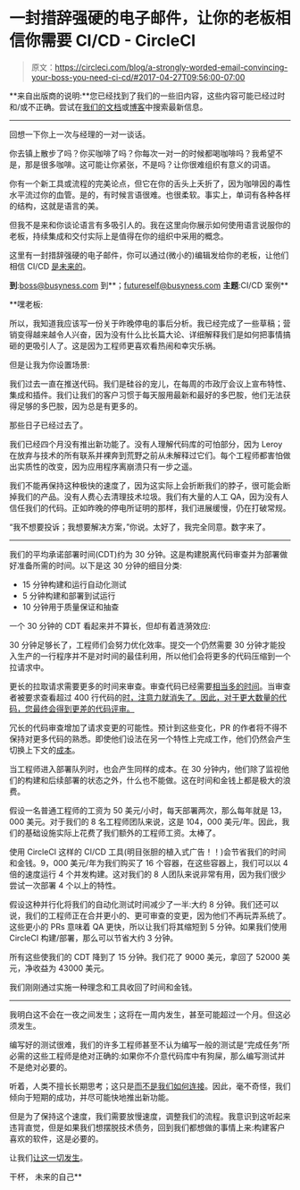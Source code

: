# 一封措辞强硬的电子邮件，让你的老板相信你需要 CI/CD - CircleCI

> 原文：<https://circleci.com/blog/a-strongly-worded-email-convincing-your-boss-you-need-ci-cd/#2017-04-27T09:56:00-07:00>

**来自出版商的说明:**您已经找到了我们的一些旧内容，这些内容可能已经过时和/或不正确。尝试在[我们的文档](https://circleci.com/docs/)或[博客](https://circleci.com/blog/)中搜索最新信息。

* * *

回想一下你上一次与经理的一对一谈话。

你去镇上散步了吗？你买咖啡了吗？你每次一对一的时候都喝咖啡吗？我希望不是，那是很多咖啡。这可能让你紧张，不是吗？让你很难组织有意义的词语。

你有一个新工具或流程的完美论点，但它在你的舌头上夭折了，因为咖啡因的毒性水平流过你的血管。是的，有时候言语很难。也很柔软。事实上，单词有各种各样的结构，这就是语言的美。

但我不是来和你谈论语言有多吸引人的。我在这里向你展示如何使用语言说服你的老板，持续集成和交付实际上是值得在你的组织中采用的概念。

这里有一封措辞强硬的电子邮件，你可以通过(微小的)编辑发给你的老板，让他们相信 CI/CD [是未来的](https://circleci.com/blog/its-the-future/)。

**到**:boss@busyness.com
到**；futureself@busyness.com
**主题**:CI/CD 案例**

 **嘿老板:

所以，我知道我应该写一份关于昨晚停电的事后分析。我已经完成了一些草稿；营销变得越来越令人兴奋，因为没有什么比长篇大论、详细解释我们是如何把事情搞砸的更吸引人了。这是因为工程师更喜欢看热闹和幸灾乐祸。

但是让我为你设置场景:

我们过去一直在推送代码。我们是硅谷的宠儿，在每周的市政厅会议上宣布特性、集成和插件。我们让我们的客户习惯于每天服用最新和最好的多巴胺，他们无法获得足够的多巴胺，因为总是有更多的。

那些日子已经过去了。

我们已经四个月没有推出新功能了。没有人理解代码库的可怕部分，因为 Leroy 在放弃与技术的所有联系并裸奔到荒野之前从未解释过它们。每个工程师都害怕做出实质性的改变，因为应用程序离崩溃只有一步之遥。

我们不能再保持这种极快的速度了，因为这实际上会折断我们的脖子，很可能会断掉我们的产品。没有人费心去清理技术垃圾。我们有大量的人工 QA，因为没有人信任我们的代码。正如昨晚的停电所证明的那样，我们进展缓慢，仍在打破常规。

“我不想要投诉；我想要解决方案，”你说。太好了，我完全同意。数字来了。

* * *

我们的平均承诺部署时间(CDT)约为 30 分钟。这是构建脱离代码审查并为部署做好准备所需的时间。以下是这 30 分钟的细目分类:

*   15 分钟构建和运行自动化测试
*   5 分钟构建和部署到试运行
*   10 分钟用于质量保证和抽查

一个 30 分钟的 CDT 看起来并不算长，但却有着涟漪效应:

30 分钟足够长了，工程师们会努力优化效率。提交一个仍然需要 30 分钟才能投入生产的一行程序并不是对时间的最佳利用，所以他们会将更多的代码压缩到一个拉请求中。

更长的拉取请求需要更多的时间来审查。审查代码已经需要[相当多的时间](http://swreflections.blogspot.com/2014/08/dont-waste-time-on-code-reviews.html)。当审查者被要求查看超过 400 行代码的[时，注意力就消失了。因此，对于更大数量的代码，您最终会得到更差的代码评审。](https://smartbear.com/learn/code-review/best-practices-for-peer-code-review/)

冗长的代码审查增加了请求变更的可能性。预计到这些变化，PR 的作者将不得不保持对更多代码的熟悉。即使他们设法在另一个特性上完成工作，他们仍然会产生切换上下文的[成本](https://www.joelonsoftware.com/2001/02/12/human-task-switches-considered-harmful/)。

当工程师进入部署队列时，也会产生同样的成本。在 30 分钟内，他们除了监视他们的构建和后续部署的状态之外，什么也不能做。这在时间和金钱上都是极大的浪费。

假设一名普通工程师的工资为 50 美元/小时，每天部署两次，那么每年就是 13，000 美元。对于我们的 8 名工程师团队来说，这是 104，000 美元/年。因此，我们的基础设施实际上花费了我们额外的工程师工资。太棒了。

使用 CircleCI 这样的 CI/CD 工具(明目张胆的植入式广告！！)会节省我们的时间和金钱。9，000 美元/年为我们购买了 16 个容器，在这些容器上，我们可以以 4 倍的速度运行 4 个并发构建。这对我们的 8 人团队来说非常有用，因为我们很少尝试一次部署 4 个以上的特性。

假设这种并行化将我们的自动化测试时间减少了一半:大约 8 分钟。我们还可以说，我们的工程师正在合并更小的、更可审查的变更，因为他们不再玩弄系统了。这些更小的 PRs 意味着 QA 更快，所以让我们将其缩短到 5 分钟。如果我们使用 CircleCI 构建/部署，那么可以节省大约 3 分钟。

所有这些使我们的 CDT 降到了 15 分钟。我们花了 9000 美元，拿回了 52000 美元，净收益为 43000 美元。

我们刚刚通过实施一种理念和工具收回了时间和金钱。

* * *

我明白这不会在一夜之间发生；这将在一周内发生，甚至可能超过一个月。但这必须发生。

编写好的测试很难，我们的许多工程师甚至不认为编写一般的测试是“完成任务”所必需的这些工程师是绝对正确的:如果你不介意代码库中有狗屎，那么编写测试并不是绝对必要的。

听着，人类不擅长长期思考；这只是[而不是我们如何连接](http://www.npr.org/templates/story/story.php?storyId=5530483)。因此，毫不奇怪，我们倾向于短期的成功，并尽可能快地推出新功能。

但是为了保持这个速度，我们需要放慢速度，调整我们的流程。我意识到这听起来违背直觉，但是如果我们想摆脱技术债务，回到我们都想做的事情上来:构建客户喜欢的软件，这是必要的。

让我们[让这一切发生](https://circleci.com/signup/)。

干杯，
未来的自己**